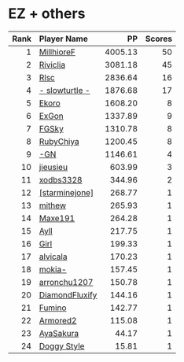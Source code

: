 # EZ + others
| Rank | Player Name |  PP  | Scores |
| ----:|:----------- | ----:| ------:|
| 1 | [MillhioreF](https://osu.ppy.sh/u/941094) | 4005.13 | 50 |
| 2 | [Riviclia](https://osu.ppy.sh/u/1616533) | 3081.18 | 45 |
| 3 | [Rlsc](https://osu.ppy.sh/u/2110845) | 2836.64 | 16 |
| 4 | [- slowturtle -](https://osu.ppy.sh/u/2198995) | 1876.68 | 17 |
| 5 | [Ekoro](https://osu.ppy.sh/u/284905) | 1608.20 | 8 |
| 6 | [ExGon](https://osu.ppy.sh/u/214187) | 1337.89 | 9 |
| 7 | [FGSky](https://osu.ppy.sh/u/2094566) | 1310.78 | 8 |
| 8 | [RubyChiya](https://osu.ppy.sh/u/1719818) | 1200.45 | 8 |
| 9 | [-GN](https://osu.ppy.sh/u/895581) | 1146.61 | 4 |
| 10 | [jieusieu](https://osu.ppy.sh/u/759439) | 603.99 | 3 |
| 11 | [xodbs3328](https://osu.ppy.sh/u/1138389) | 344.96 | 2 |
| 12 | [[starminejone]](https://osu.ppy.sh/u/1501609) | 268.77 | 1 |
| 13 | [mithew](https://osu.ppy.sh/u/2571893) | 265.93 | 1 |
| 14 | [Maxe191](https://osu.ppy.sh/u/2184751) | 264.28 | 1 |
| 15 | [Ayll](https://osu.ppy.sh/u/5680885) | 217.75 | 1 |
| 16 | [Girl](https://osu.ppy.sh/u/2813864) | 199.33 | 1 |
| 17 | [alvicala](https://osu.ppy.sh/u/1570402) | 170.23 | 1 |
| 18 | [mokia-](https://osu.ppy.sh/u/4399129) | 157.45 | 1 |
| 19 | [arronchu1207](https://osu.ppy.sh/u/2226083) | 150.78 | 1 |
| 20 | [DiamondFluxify](https://osu.ppy.sh/u/3934546) | 144.16 | 1 |
| 21 | [Fumino](https://osu.ppy.sh/u/1842742) | 142.77 | 1 |
| 22 | [Armored2](https://osu.ppy.sh/u/5492625) | 115.08 | 1 |
| 23 | [AyaSakura](https://osu.ppy.sh/u/5010647) | 44.17 | 1 |
| 24 | [Doggy Style](https://osu.ppy.sh/u/3645031) | 15.81 | 1 |
